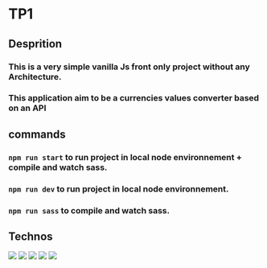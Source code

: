 # TP1

## Desprition

### This is a very simple vanilla Js front only project without any Architecture.

### This application aim to be a currencies values converter based on an API

## commands

### `npm run start` to run project in local node environnement + compile and watch sass.

### `npm run dev` to run project in local node environnement.

### `npm run sass` to compile and watch sass.

## Technos

<img src="https://img.shields.io/badge/javascript-%23323330.svg?style=flat&logo=javascript&logoColor=FFD43B" />
<img src="https://img.shields.io/badge/Node.js-339933.svg?style=flat&logo=node.js&logoColor=white
">
<img src="https://img.shields.io/badge/HTML5-E34F26.svg?style=flat&logo=html5&logoColor=FFFFFF
">
<img src="https://img.shields.io/badge/CSS3-1572B6.svg?style=flat&logo=css3&logoColor=white
">
<img src="https://img.shields.io/badge/Sass-%23CC6699.svg?style=flat&logo=sass&logoColor=white
">
